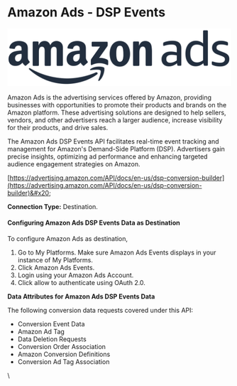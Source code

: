 # Amazon Ads -  DSP Events

![](<.gitbook/assets/image (30).png>)

Amazon Ads is the advertising services offered by Amazon, providing businesses with opportunities to promote their products and brands on the Amazon platform. These advertising solutions are designed to help sellers, vendors, and other advertisers reach a larger audience, increase visibility for their products, and drive sales.

The Amazon Ads DSP Events API facilitates real-time event tracking and management for Amazon's Demand-Side Platform (DSP). Advertisers gain precise insights, optimizing ad performance and enhancing targeted audience engagement strategies on Amazon.

[https://advertising.amazon.com/API/docs/en-us/dsp-conversion-builder](https://advertising.amazon.com/API/docs/en-us/dsp-conversion-builder)&#x20;

**Connection Type:** Destination.

#### Configuring Amazon Ads DSP Events Data as Destination&#x20;

To configure Amazon Ads as destination,

1. Go to My Platforms. Make sure Amazon Ads Events displays in your instance of My Platforms.
2. Click Amazon Ads Events.
3. Login using your Amazon Ads Account.
4. Click allow to authenticate using OAuth 2.0.

**Data Attributes for Amazon Ads DSP Events Data**

The following conversion data requests covered under this API:

* Conversion Event Data
* Amazon Ad Tag
* Data Deletion Requests
* Conversion Order Association
* Amazon Conversion Definitions
* Conversion Ad Tag Association

\
